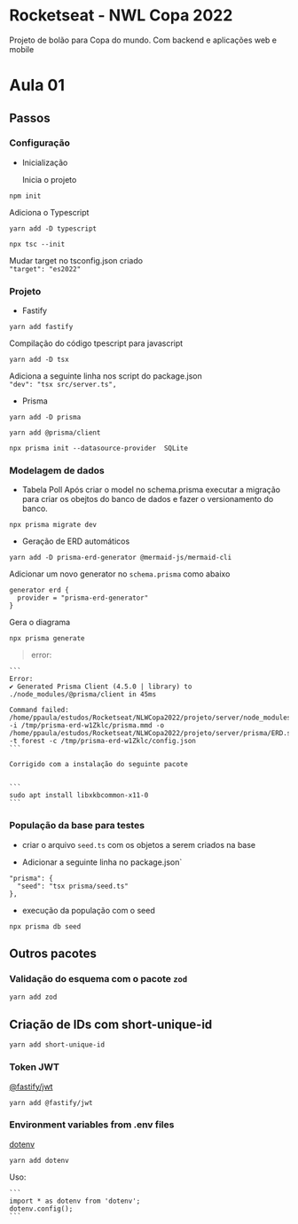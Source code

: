 # Rocketseat - NWL Copa 2022

Projeto de bolão para Copa do mundo. Com backend e aplicações web e mobile

# Aula 01

## Passos

### Configuração

- Inicialização

  Inicia o projeto

```
npm init
```

Adiciona o Typescript

```
yarn add -D typescript

npx tsc --init
```

Mudar target no tsconfig.json criado  
`"target": "es2022"`

### Projeto

- Fastify

```
yarn add fastify
```

Compilação do código tpescript para javascript

```
yarn add -D tsx
```

Adiciona a seguinte linha nos script do package.json  
`"dev": "tsx src/server.ts",`

- Prisma

```
yarn add -D prisma

yarn add @prisma/client

npx prisma init --datasource-provider  SQLite
```

### Modelagem de dados

- Tabela Poll
  Após criar o model no schema.prisma executar a migração para criar os obejtos do banco de dados e fazer o versionamento do banco.

```
npx prisma migrate dev
```

- Geração de ERD automáticos

```
yarn add -D prisma-erd-generator @mermaid-js/mermaid-cli
```

Adicionar um novo generator no `schema.prisma` como abaixo

```
generator erd {
  provider = "prisma-erd-generator"
}
```

Gera o diagrama

```
npx prisma generate
```

> error:

    ```
    Error:
    ✔ Generated Prisma Client (4.5.0 | library) to ./node_modules/@prisma/client in 45ms

    Command failed: /home/ppaula/estudos/Rocketseat/NLWCopa2022/projeto/server/node_modules/.bin/mmdc -i /tmp/prisma-erd-w1Zklc/prisma.mmd -o /home/ppaula/estudos/Rocketseat/NLWCopa2022/projeto/server/prisma/ERD.svg -t forest -c /tmp/prisma-erd-w1Zklc/config.json
    ```

    Corrigido com a instalação do seguinte pacote


    ```
    sudo apt install libxkbcommon-x11-0
    ```

### População da base para testes

- criar o arquivo `seed.ts` com os objetos a serem criados na base

- Adicionar a seguinte linha no package.json`

```
"prisma": {
  "seed": "tsx prisma/seed.ts"
},
```

- execução da população com o seed

```
npx prisma db seed
```

## Outros pacotes

### Validação do esquema com o pacote `zod`

```
yarn add zod
```

## Criação de IDs com short-unique-id

```
yarn add short-unique-id
```

### Token JWT

[@fastify/jwt](https://github.com/fastify/fastify-jwt)

```
yarn add @fastify/jwt
```

### Environment variables from .env files

[dotenv](https://github.com/motdotla/dotenv)

```
yarn add dotenv
```

Uso:

    ```
    import * as dotenv from 'dotenv';
    dotenv.config();
    ```
